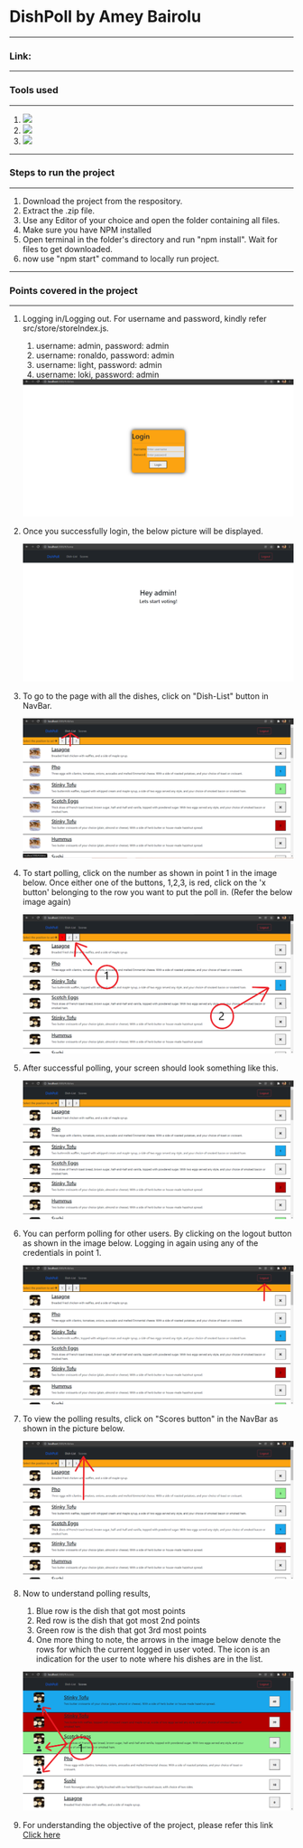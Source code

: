 <h1>DishPoll by Amey Bairolu</h1>
<hr>
<h3>Link: </h3><a href="https://ameybairolu.github.io/DishPoll/"></a>
<hr>
<h3>Tools used</h3>
<hr>
<ol>
<li><img src="https://upload.wikimedia.org/wikipedia/commons/thumb/a/a7/React-icon.svg/1200px-React-icon.svg.png" /></li>
<li><img src="https://daqxzxzy8xq3u.cloudfront.net/wp-content/uploads/2019/04/21032431/redux-cover-imgage-1024x768.jpg" /></li>
<li><img src="https://www.loginradius.com/blog/async/static/a53096b6796dd3d1e3f3df8bc77a6689/03979/index.png" /></li>
</ol>
<hr>
<h3>Steps to run the project</h3>
<hr>
<ol>
    <li>Download the project from the respository.</li>
    <li>Extract the .zip file.</li>
    <li>Use any Editor of your choice and open the folder containing all files.</li>
    <li>Make sure you have NPM installed</li>
    <li>Open terminal in the folder's directory and run "npm install". Wait for files to get downloaded.</li>
    <li>now use "npm start" command to locally run project.</li>
</ol>
<hr>
<h3>Points covered in the project</h3>
<hr>
<ol>
    <li>
    <p>Logging in/Logging out. For username and password, kindly refer src/store/storeIndex.js.</p>
    <ol>
    <li>username: admin, password: admin</li>
    <li>username: ronaldo, password: admin</li>
    <li>username: light, password: admin</li>
    <li>username: loki, password: admin</li>
    </ol>
    <img src="./snapshots/snap1.png">
    </li>
    <li>
    <p> Once you successfully login, the below picture will be displayed.
    </p>
    <img src="./snapshots/snap2.png">
    </li>
    <li>
    <p> To go to the page with all the dishes, click on "Dish-List" button in NavBar.
    </p>
    <img src="./snapshots/snap3.png">
    </li>
    <li>
    <p> To start polling, click on the number as shown in point 1 in the image below. 
    Once either one of the buttons, 1,2,3, is red, click on the 'x button' belonging to the row you want to put the poll in. (Refer the below image again)
    </p>
    <img src="./snapshots/snap4.png">
    </li>
    <li>
    <p> After successful polling, your screen should look something like this.
    </p>
    <img src="./snapshots/snap5.png">
    </li>
    <li>
    <p> You can perform polling for other users. By clicking on the logout button as shown in the image below. Logging in again using any of the credentials in point 1.
    </p>
    <img src="./snapshots/snap6.png">
    </li>
    <li>
    <p> To view the polling results, click on "Scores button" in the NavBar as shown in the picture below.
    </p>
    <img src="./snapshots/snap7.png">
    </li>
    <li>
    <p> Now to understand polling results,
        <ol>
        <li>Blue row is the dish that got most points</li>
        <li>Red row is the dish that got most 2nd points</li>
        <li>Green row is the dish that got 3rd most points</li>
        <li>One more thing to note, the arrows in the image below denote the rows for which the current logged in user voted. The icon is an indication for the user to note where his dishes are in the list. 
        </li>
        </ol>
    </p>
    <img src="./snapshots/snap8.png">
    </li>
    <li>
    <p>
    For understanding the objective of the project, please refer this link <a href="https://github.com/syook/react-dishpoll">Click here</a>
    </p>
    </li>
</ol>
